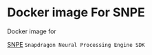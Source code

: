 # Docker image For SNPE

Docker image for

[SNPE](https://developer.qualcomm.com/docs/snpe/setup.html) `Snapdragon Neural Processing Engine SDK` 
